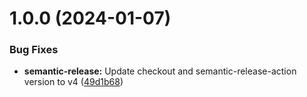 # 1.0.0 (2024-01-07)


### Bug Fixes

* **semantic-release:** Update checkout and semantic-release-action version to v4 ([49d1b68](https://github.com/blackpegaz/terraform-istio-oss-stack/commit/49d1b68dff6720cecd4746401b3ba249e8724ab8))
